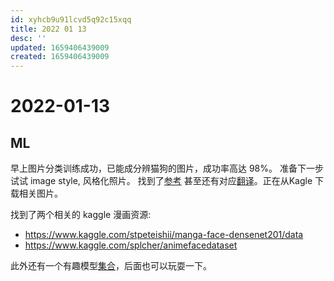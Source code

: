 ```yaml
---
id: xyhcb9u91lcvd5q92c15xqq
title: 2022 01 13
desc: ''
updated: 1659406439009
created: 1659406439009
---
```

# 2022-01-13

## ML

早上图片分类训练成功，已能成分辨猫狗的图片，成功率高达 98%。
准备下一步试试 image style, 风格化照片。
找到了[参考](https://heartbeat.comet.ml/train-and-run-a-create-ml-style-transfer-model-in-an-ios-camera-application-84aab3b85458) 甚至还有对应[翻译](https://www.appcoda.com.tw/style-transfer/)。正在从Kagle 下载相关图片。

找到了两个相关的 kaggle 漫画资源:

- <https://www.kaggle.com/stpeteishii/manga-face-densenet201/data>
- <https://www.kaggle.com/splcher/animefacedataset>

此外还有一个有趣模型[集合](https://github.com/likedan/Awesome-CoreML-Models)，后面也可以玩耍一下。
